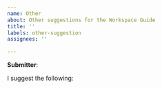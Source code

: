 ```yaml
---
name: Other
about: Other suggestions for the Workspace Guide
title: ''
labels: other-suggestion
assignees: ''

---
```


**Submitter**:

I suggest the following:
